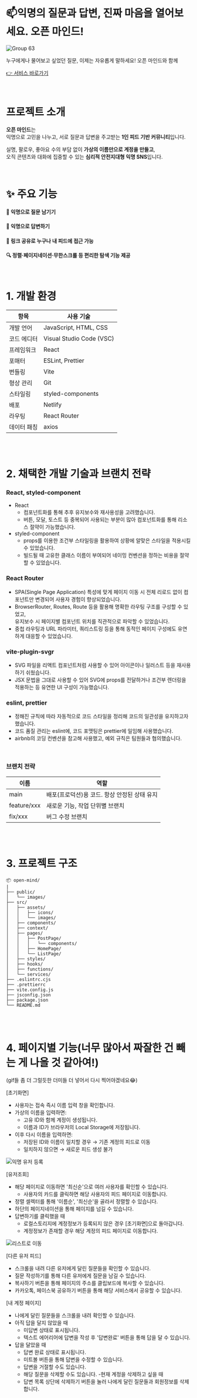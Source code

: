 
#  📫익명의 질문과 답변, 진짜 마음을 열어보세요. 오픈 마인드!
![Group 63](https://github.com/user-attachments/assets/a4c10864-a51b-4edd-86a9-00f318dfc5ba)

누구에게나 물어보고 싶었던 질문, 이제는 자유롭게 말하세요! 오픈 마인드와 함께

[👉 서비스 바로가기](https://open-n-mind.netlify.app)

<br/>

# 프로젝트 소개

**오픈 마인드**는  
익명으로 고민을 나누고, 서로 질문과 답변을 주고받는 **1인 피드 기반 커뮤니티**입니다.

실명, 팔로우, 좋아요 수의 부담 없이  **가상의 이름만으로 계정을 만들고**,  
오직 콘텐츠와 대화에 집중할 수 있는  **심리적 안전지대형 익명 SNS**입니다.


<br/>


# ✨ 주요 기능 

#### 📝 익명으로 질문 남기기<br/>
#### 💬 익명으로 답변하기<br/>
#### 🔗 링크 공유로 누구나 내 피드에 접근 가능<br/>
#### 🔍 정렬·페이지네이션·무한스크롤 등 편리한 탐색 기능 제공<br/>


<br/>


# 1. 개발 환경

| 항목         | 사용 기술                     |
|--------------|-------------------------------|
| 개발 언어     | JavaScript, HTML, CSS         |
| 코드 에디터   | Visual Studio Code (VSC)      |
| 프레임워크    | React                         |
| 포매터       | ESLint, Prettier              |
| 번들링       | Vite                          |
| 형상 관리     | Git                           |
| 스타일링     | styled-components             |
| 배포         | Netlify                       |
| 라우팅       | React Router                  |
| 데이터 패칭   | axios                         |

<br/>
<br/>

# 2. 채택한 개발 기술과 브랜치 전략

### React, styled-component
- React
   - 컴포넌트화를 통해 추후 유지보수와 재사용성을 고려했습니다.
   - 버튼, 모달, 토스트 등 중복되어 사용되는 부분이 많아 컴포넌트화를 통해 리소스 절약이 가능했습니다.
- styled-component
   - props를 이용한 조건부 스타일링을 활용하여 상황에 알맞은 스타일을 적용시킬 수 있었습니다.
   - 빌드될 때 고유한 클래스 이름이 부여되어 네이밍 컨벤션을 정하는 비용을 절약할 수 있었습니다.

### React Router
- SPA(Single Page Application) 특성에 맞게 페이지 이동 시 전체 리로드 없이 컴포넌트만 변경되어 사용자 경험이 향상되었습니다.
- BrowserRouter, Routes, Route 등을 활용해 명확한 라우팅 구조를 구성할 수 있었고,<br/>
  유지보수 시 페이지별 컴포넌트 위치를 직관적으로 파악할 수 있었습니다.
- 중첩 라우팅과 URL 파라미터, 쿼리스트링 등을 통해 동적인 페이지 구성에도 유연하게 대응할 수 있었습니다.


### vite-plugin-svgr

- SVG 파일을 리액트 컴포넌트처럼 사용할 수 있어 아이콘이나 일러스트 등을 재사용하기 쉬웠습니다.
- JSX 문법을 그대로 사용할 수 있어 SVG에 props를 전달하거나 조건부 렌더링을 적용하는 등 유연한 UI 구성이 가능했습니다.


### eslint, prettier
- 정해진 규칙에 따라 자동적으로 코드 스타일을 정리해 코드의 일관성을 유지하고자 했습니다.
- 코드 품질 관리는 eslint에, 코드 포맷팅은 prettier에 일임해 사용했습니다.
- airbnb의 코딩 컨벤션을 참고해 사용했고, 예외 규칙은 팀원들과 협의했습니다.

<br>

### 브랜치 전략

| 이름 | 역할 |
|---|---|
|main |배포(프로덕션)용 코드. 항상 안정된 상태 유지 |
|feature/xxx | 새로운 기능, 작업 단위별 브랜치 |
|fix/xxx | 버그 수정 브랜치 |


<br/>
<br/>

# 3. 프로젝트 구조

```
📦 open-mind/
|
├── public/
│   └── images/
├── src/
│   ├── assets/
│   │   ├── icons/
│   │   └── images/
│   ├── components/
│   ├── context/
│   ├── pages/
│   │   ├── PostPage/
│   │   │   └── components/
│   │   ├── HomePage/
│   │   └── ListPage/
│   ├── styles/
│   ├── hooks/
│   ├── functions/
│   └── services/
├── .eslintrc.cjs
├── .prettierrc
├── vite.config.js
├── jsconfig.json
├── package.json
└── README.md
```

<br/>
<br/>

# 4. 페이지별 기능(너무 많아서 짜잘한 건 빼는 게 나을 것 같아여!)
(gif들 좀 더 그럴듯한 더미들 더 넣어서 다시 찍어야겠네요😂)

[초기화면]

- 사용자는 접속 즉시 이름 입력 창을 확인합니다.
- 가상의 이름을 입력하면:
  - 고유 ID와 함께 계정이 생성됩니다.
  - 이름과 ID가 브라우저의 Local Storage에 저장됩니다.
- 이후 다시 이름을 입력하면:
  - 저장된 ID와 이름이 일치할 경우 → 기존 계정의 피드로 이동
  - 일치하지 않으면 → 새로운 피드 생성 불가
  
![익명 유저 등록](https://github.com/user-attachments/assets/8608c691-42dd-49df-ab2f-d2c6c374dd98)


[유저조회]

- 해당 페이지로 이동하면 '최신순'으로 여러 사용자를 확인할 수 있습니다.
  - 사용자의 카드를 클릭하면 해당 사용자의 피드 페이지로 이동합니다.
- 정렬 셀렉터를 통해 '이름순', '최신순'을 골라서 정렬할 수 있습니다.
- 하단의 페이지네이션을 통해 페이지를 넘길 수 있습니다.
- 답변하기를 클릭했을 때
  - 로컬스토리지에 계정정보가 등록되지 않은 경우 [초기화면]으로 돌아갑니다.
  - 계정정보가 존재할 경우 해당 계정의 피드 페이지로 이동합니다.

![리스트로 이동](https://github.com/user-attachments/assets/5c0a16b6-cf3e-4d31-9773-64b1dc5933d6) 

 
[다른 유저 피드]

- 스크롤을 내려 다른 유저에게 달린 질문들을 확인할 수 있습니다.
- 질문 작성하기를 통해 다른 유저에게 질문을 남길 수 있습니다.
- 복사하기 버튼을 통해 페이지의 주소를 클립보드에 복사할 수 있습니다.
- 카카오톡, 페이스북 공유하기 버튼을 통해 해당 서비스에서 공유할 수 있습니다.

[내 계정 페이지]

- 나에게 달린 질문들을 스크롤을 내려 확인할 수 있습니다.
- 아직 답을 달지 않았을 때
  - 미답변 상태로 표시됩니다.
  - 텍스트 에어리어에 답변을 작성 후 '답변완료' 버튼을 통해 답을 달 수 있습니다.
- 답을 달았을 때
  - 답변 완료 상태로 표시됩니다.
  - 미트볼 버튼을 통해 답변을 수정할 수 있습니다.
  - 답변을 거절할 수도 있습니다.
  - 해당 질문을 삭제할 수도 있습니다.
 -현재 계정을 삭제하고 싶을 때
   - 답변 목록 상단에 삭제하기 버튼을 눌러 나에게 달린 질문들과 회원정보를 삭제합니다.

